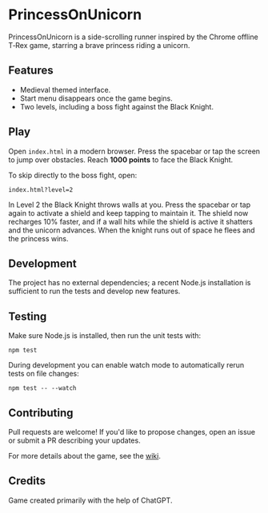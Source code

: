 # PrincessOnUnicorn

PrincessOnUnicorn is a side-scrolling runner inspired by the Chrome offline T‑Rex game, starring a brave princess riding a unicorn.

## Features
- Medieval themed interface.
- Start menu disappears once the game begins.
- Two levels, including a boss fight against the Black Knight.

## Play
Open `index.html` in a modern browser. Press the spacebar or tap the screen to jump over obstacles. Reach **1000 points** to face the Black Knight.

To skip directly to the boss fight, open:

```
index.html?level=2
```

In Level 2 the Black Knight throws walls at you. Press the spacebar or tap again to activate a shield and keep tapping to maintain it. The shield now recharges 10% faster, and if a wall hits while the shield is active it shatters and the unicorn advances. When the knight runs out of space he flees and the princess wins.

## Development
The project has no external dependencies; a recent Node.js installation is sufficient to run the tests and develop new features.

## Testing
Make sure Node.js is installed, then run the unit tests with:

```
npm test
```

During development you can enable watch mode to automatically rerun tests on file changes:

```
npm test -- --watch
```

## Contributing
Pull requests are welcome! If you'd like to propose changes, open an issue or submit a PR describing your updates.

For more details about the game, see the [wiki](docs/WIKI.md).

## Credits
Game created primarily with the help of ChatGPT.

